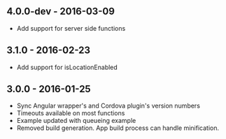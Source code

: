 ## 4.0.0-dev - 2016-03-09
- Add support for server side functions

## 3.1.0 - 2016-02-23
- Add support for isLocationEnabled

## 3.0.0 - 2016-01-25
- Sync Angular wrapper's and Cordova plugin's version numbers
- Timeouts available on most functions
- Example updated with queueing example
- Removed build generation. App build process can handle minification.

